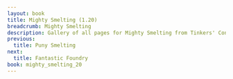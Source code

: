 ```yaml
---
layout: book
title: Mighty Smelting (1.20)
breadcrumb: Mighty Smelting
description: Gallery of all pages for Mighty Smelting from Tinkers' Construct in Minecraft 1.20.1.
previous:
  title: Puny Smelting
next:
  title: Fantastic Foundry
book: mighty_smelting_20
---
```

